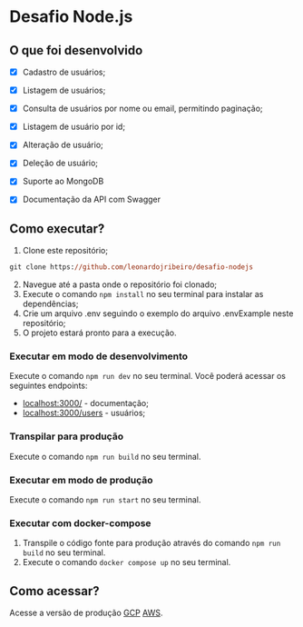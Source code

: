# Desafio Node.js

## O que foi desenvolvido

- [x] Cadastro de usuários;
- [x] Listagem de usuários;
- [x] Consulta de usuários por nome ou email, permitindo paginação;
- [x] Listagem de usuário por id;
- [X] Alteração de usuário;
- [x] Deleção de usuário; 
- [x] Suporte ao MongoDB
- [x] Documentação da API com Swagger


## Como executar?

1. Clone este repositório;
```ps
git clone https://github.com/leonardojribeiro/desafio-nodejs
```
2. Navegue até a pasta onde o repositório foi clonado;
3. Execute o comando ```npm install``` no seu terminal para instalar as dependências;
4. Crie um arquivo .env seguindo o exemplo do arquivo .envExample neste repositório;
5. O projeto estará pronto para a execução.

### Executar em modo de desenvolvimento
Execute o comando ```npm run dev``` no seu terminal.
Você poderá acessar os seguintes endpoints:
- [localhost:3000/](http:localhost:3000/) - documentação;
- [localhost:3000/users](http:localhost:3000/users) - usuários; 

### Transpilar para produção
Execute o comando ```npm run build``` no seu terminal.

### Executar em modo de produção
Execute o comando ```npm run start``` no seu terminal.

### Executar com docker-compose

1. Transpile o código fonte para produção através do comando ```npm run build``` no seu terminal.
2. Execute o comando ```docker compose up``` no seu terminal.

## Como acessar? 

Acesse a versão de produção [GCP](https://desafionode-dot-global-leo.rj.r.appspot.com/) [AWS](http://ec2-18-231-8-203.sa-east-1.compute.amazonaws.com/).
